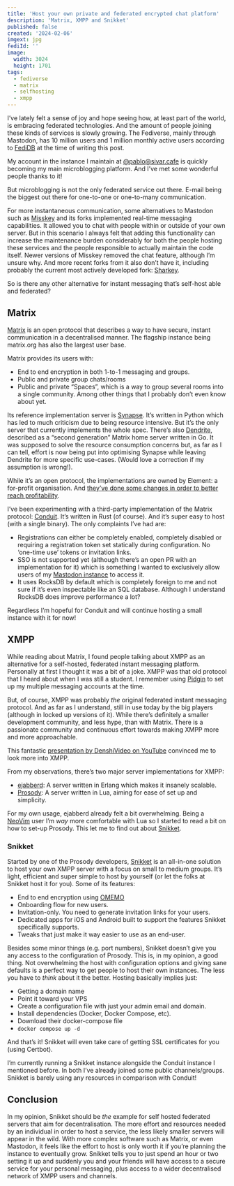 ```yaml
---
title: 'Host your own private and federated encrypted chat platform'
description: 'Matrix, XMPP and Snikket'
published: false
created: '2024-02-06'
imgext: jpg
fediId: ''
image:
  width: 3024
  height: 1701
tags:
  - fediverse
  - matrix
  - selfhosting
  - xmpp
---
```


I’ve lately felt a sense of joy and hope seeing how, at least part of the world, is embracing federated technologies. And the amount of people joining these kinds of services is slowly growing. The Fediverse, mainly through Mastodon, has 10 million users and 1 million monthly active users according to [FediDB](https://fedidb.org) at the time of writing this post.

My account in the instance I maintain at [@pablo@sivar.cafe](https://sivar.cafe/@pablo) is quickly becoming my main microblogging platform. And I’ve met some wonderful people thanks to it!

But microblogging is not the only federated service out there. E-mail being the biggest out there for one-to-one or one-to-many communication.

For more instantaneous communication, some alternatives to Mastodon such as [Misskey](https://misskey-hub.net/en/) and its forks implemented real-time messaging capabilities. It allowed you to chat with people within or outside of your own server. But in this scenario I always felt that adding this functionality can increase the maintenance burden considerably for both the people hosting these services and the people responsible to actually maintain the code itself. Newer versions of Misskey removed the chat feature, although I’m unsure why. And more recent forks from it also don’t have it, including probably the current most actively developed fork: [Sharkey](https://joinsharkey.org).

So is there any other alternative for instant messaging that’s self-host able and federated?

## Matrix

[Matrix](https://matrix.org/) is an open protocol that describes a way to have secure, instant communication in a decentralised manner. The flagship instance being matrix.org has also the largest user base.

Matrix provides its users with:
- End to end encryption in both 1-to-1 messaging and groups.
- Public and private group chats/rooms
- Public and private “Spaces”, which is a way to group several rooms into a single community.
Among other things that I probably don’t even know about yet.

Its reference implementation server is [Synapse](https://github.com/element-hq/synapse). It’s written in Python which has led to much criticism due to being resource intensive. But it’s the only server that currently implements the whole spec. There’s also [Dendrite](https://github.com/matrix-org/dendrite), described as a “second generation” Matrix home server written in Go. It was supposed to solve the resource consumption concerns but, as far as I can tell, effort is now being put into optimising Synapse while leaving Dendrite for more specific use-cases. (Would love a correction if my assumption is wrong!).

While it’s an open protocol, the implementations are owned by Element: a for-profit organisation. And [they’ve done some changes in order to better reach profitability](https://element.io/blog/element-to-adopt-agplv3/).

I’ve been experimenting with a third-party implementation of the Matrix protocol: [Conduit](https://conduit.rs). It’s written in Rust (of course). And it’s super easy to host (with a single binary). The only complaints I’ve had are:
- Registrations can either be completely enabled, completely disabled or requiring a registration token set statically during configuration. No ‘one-time use’ tokens or invitation links.
- SSO is not supported yet (although there’s an open PR with an implementation for it) which is something I wanted to exclusively allow users of my [Mastodon instance](https://sivar.cafe) to access it.
- It uses RocksDB by default which is completely foreign to me and not sure if it’s even inspectable like an SQL database. Although I understand RocksDB does improve performance a lot?

Regardless I’m hopeful for Conduit and will continue hosting a small instance with it for now!

## XMPP

While reading about Matrix, I found people talking about XMPP as an alternative for a self-hosted, federated instant messaging platform. Personally at first I thought it was a bit of a joke. XMPP was that old protocol that I heard about when I was still a student. I remember using [Pidgin](https://pidgin.im/) to set up my multiple messaging accounts at the time.

But, of course, XMPP was probably _the_ original federated instant messaging protocol. And as far as I understand, still in use today by the big players (although in locked up versions of it). While there’s definitely a smaller development community, and less hype, than with Matrix. There is a passionate community and continuous effort towards making XMPP more and more approachable.

This fantastic [presentation by DenshiVideo on YouTube](https://www.youtube.com/watch?v=GurbaZzwYvU) convinced me to look more into XMPP.

From my observations, there’s two major server implementations for XMPP:
- [ejabberd](https://www.ejabberd.im/): A server written in Erlang which makes it insanely scalable.
- [Prosody](https://prosody.im/):  A server written in Lua, aiming for ease of set up and simplicity.

For my own usage, ejabberd already felt a bit overwhelming. Being a [NeoVim](https://neovim.io/) user I’m _way_ more comfortable with Lua so I started to read a bit on how to set-up Prosody. This let me to find out about [Snikket](https://snikket.org).

### Snikket

Started by one of the Prosody developers, [Snikket](https://snikket.org) is an all-in-one solution to host your own XMPP server with a focus on small to medium groups. It’s light, efficient and super simple to host by yourself (or let the folks at Snikket host it for you). Some of its features:
- End to end encryption using [OMEMO](https://webencrypt.org/omemo/)
- Onboarding flow for new users.
- Invitation-only. You need to generate invitation links for your users.
- Dedicated apps for iOS and Android built to support the features Snikket specifically supports.
- Tweaks that just make it way easier to use as an end-user.

Besides some minor things (e.g. port numbers), Snikket doesn’t give you any access to the configuration of Prosody. This is, in my opinion, a good thing. Not overwhelming the host with configuration options and giving sane defaults is a perfect way to get people to host their own instances. The less you have to _think_ about it the better. Hosting basically implies just:
- Getting a domain name
- Point it toward your VPS
- Create a configuration file with just your admin email and domain.
- Install dependencies (Docker, Docker Compose, etc).
- Download their docker-compose file
- `docker compose up -d`

And that’s it! Snikket will even take care of getting SSL certificates for you (using Certbot).

I’m currently running a Snikket instance alongside the Conduit instance I mentioned before. In both I’ve already joined some public channels/groups. Snikket is barely using any resources in comparison with Conduit!

## Conclusion

In my opinion, Snikket should be _the_ example for self hosted federated servers that aim for decentralisation. The more effort and resources needed by an individual in order to host a service, the less likely smaller servers will appear in the wild. With more complex software such as Matrix, or even Mastodon, it feels like the effort to host is only worth it if you’re planning the instance to eventually grow. Snikket tells you to just spend an hour or two setting it up and suddenly you and your friends will have access to a secure service for your personal messaging, plus access to a wider decentralised network of XMPP users and channels.
